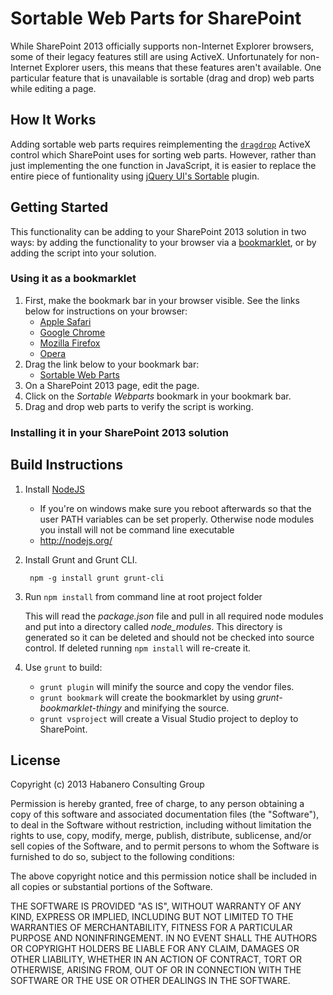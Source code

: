 # Sortable Web Parts for SharePoint

While SharePoint 2013 officially supports non-Internet Explorer browsers, some of their legacy features still are using ActiveX. Unfortunately for non-Internet Explorer users, this means that these features aren't available. One particular feature that is unavailable is sortable (drag and drop) web parts while editing a page.

## How It Works

Adding sortable web parts requires reimplementing the [`dragdrop`](http://msdn.microsoft.com/en-us/library/4k1s9s90.aspx) ActiveX control which SharePoint uses for sorting web parts. However, rather than just implementing the one function in JavaScript, it is easier to replace the entire piece of funtionality using [jQuery UI's Sortable](http://jqueryui.com/sortable/) plugin.

## Getting Started

This functionality can be adding to your SharePoint 2013 solution in two ways: by adding the functionality to your browser via a [bookmarklet](http://en.wikipedia.org/wiki/Bookmarklet), or by adding the script into your solution.

### Using it as a bookmarklet

1. First, make the bookmark bar in your browser visible. See the links below for instructions on your browser:
	- [Apple Safari](http://support.apple.com/kb/HT4550)
	- [Google Chrome](http://support.google.com/chrome/bin/answer.py?hl=en&answer=95745)
	- [Mozilla Firefox](http://support.mozilla.org/en-US/kb/Bookmarks%20Toolbar)
	- [Opera](http://my.opera.com/desktopteam/blog/2010/09/15/hello-bookmarks-bar)
2. Drag the link below to your bookmark bar:
	- <a href="javascript:(function(c,h,k,d){var a={},e=c('body'),f=c('.ms-SPZone'),g=c('.ms-webpartzone-cell');a.prototypeSetup=function(){HTMLDivElement.prototype.swapNode=function(b){var a=c(b);a.attr('style','');this.outerHTML=b.outerHTML;a.remove()};HTMLDivElement.prototype.removeNode=function(){return!1}};a.setup=function(){a.prototypeSetup();f.sortable({connectWith:'.ms-SPZone',handle:'span.js-webpart-titleCell',items:'.ms-webpartzone-cell'});g.on('mouseup',function(){var b=c('.ui-sortable-placeholder')[0];b&&'MSOZone_EmptyZoneCell'===b.previousElementSibling.id&&b.parentNode.insertBefore(b,b.previousElementSibling);if(b=c('.ui-sortable-placeholder + .ms-webpartzone-cell, .ui-sortable-placeholder + #MSOZone_EmptyZoneCell')[0])MSOLayout_zoneDragOver=e[0],MSOLayout_currentDragMode='move',MSOLayout_iBar.setAttribute('goodDrop',!0),MSOLayout_MoveWebPart(this,b)})};a.isEditMode=function(){var b,a;b='1'===c('#MSOLayout_InDesignMode').val();a='Edit'===c('#_wikiPageMode').val();return b||a};a.init=function(){HTMLDivElement.prototype.dragDrop===d&&a.isEditMode()&&(c().sortable?a.setup():c.getScript('//ajax.googleapis.com/ajax/libs/jqueryui/1.10.3/jquery-ui.min.js',a.setup))};a.init()})(jQuery,window,document);)">Sortable Web Parts</a>
3. On a SharePoint 2013 page, edit the page.
4. Click on the *Sortable Webparts* bookmark in your bookmark bar.
5. Drag and drop web parts to verify the script is working.

### Installing it in your SharePoint 2013 solution

## Build Instructions

1. Install [NodeJS](http://nodejs.org/)
    - If you're on windows make sure you reboot afterwards so that the user PATH variables can be set properly. Otherwise node modules you install will not be command line executable
    - http://nodejs.org/

3. Install Grunt and Grunt CLI.

        npm -g install grunt grunt-cli

4. Run `npm install` from command line at root project folder

    This will read the *package.json* file and pull in all required node modules and put into a directory called *node_modules*. This directory is generated so it can be deleted and should not be checked into source control. If deleted running `npm install` will re-create it.
    
5. Use `grunt` to build:
    - `grunt plugin` will minify the source and copy the vendor files.
    - `grunt bookmark` will create the bookmarklet by using *grunt-bookmarklet-thingy* and minifying the source.
    - `grunt vsproject` will create a Visual Studio project to deploy to SharePoint.

## License

Copyright (c) 2013 Habanero Consulting Group

Permission is hereby granted, free of charge, to any person obtaining a copy of this software and associated documentation files (the "Software"), to deal in the Software without restriction, including without limitation the rights to use, copy, modify, merge, publish, distribute, sublicense, and/or sell copies of the Software, and to permit persons to whom the Software is furnished to do so, subject to the following conditions: 

The above copyright notice and this permission notice shall be included in all copies or substantial portions of the Software.

THE SOFTWARE IS PROVIDED "AS IS", WITHOUT WARRANTY OF ANY KIND, EXPRESS OR IMPLIED, INCLUDING BUT NOT LIMITED TO THE WARRANTIES OF MERCHANTABILITY, FITNESS FOR A PARTICULAR PURPOSE AND NONINFRINGEMENT. IN NO EVENT SHALL THE AUTHORS OR COPYRIGHT HOLDERS BE LIABLE FOR ANY CLAIM, DAMAGES OR OTHER LIABILITY, WHETHER IN AN ACTION OF CONTRACT, TORT OR OTHERWISE, ARISING FROM, OUT OF OR IN CONNECTION WITH THE SOFTWARE OR THE USE OR OTHER DEALINGS IN THE SOFTWARE. 
